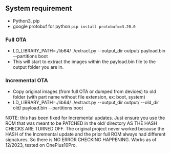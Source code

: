 ## System requirement

- Python3, pip
- google protobuf for python `pip install protobuf==3.20.0`

### Full OTA

- LD_LIBRARY_PATH=./lib64/ ./extract.py --output_dir output/ payload.bin --partitions boot
- This will start to extract the images within the payload.bin file to the output folder you are in.

### Incremental OTA

- Copy original images (from full OTA or dumped from devices) to old folder (with part name without file extension, ex: boot, system)
- LD_LIBRARY_PATH=./lib64/ ./extract.py --output_dir output/ --old_dir old/ payload.bin --partitions boot

NOTE: this has been fixed for Incremental updates.  Just ensure you use the ROM that was meant to be PATCHED in the old/ directory
AS THE HASH CHECKS ARE TURNED OFF.  The original project never worked because the HASH of the Incremental update and the prior full ROM
always had different signatures.  So there is NO ERROR CHECKING HAPPENING.  Works as of 12/2023, tested on OnePlus10Pro.

